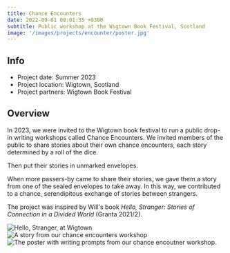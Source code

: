```yaml
---
title: Chance Encounters
date: 2022-09-01 08:01:35 +0300
subtitle: Public workshop at the Wigtown Book Festival, Scotland
image: '/images/projects/encounter/poster.jpg'
---
```


## Info 
- Project date: Summer 2023
- Project location: Wigtown, Scotland
- Project partners: Wigtown Book Festival

## Overview
In 2023, we were invited to the Wigtown book festival to run a public drop-in writing workshops called Chance Encounters. We invited members of the public to share stories about their own chance encounters, each story determined by a roll of the dice. 

Then put their stories in unmarked envelopes.

When more passers-by came to share their stories, we gave them a story from one of the sealed envelopes to take away. In this way, we contributed to a chance, serendipitous exchange of stories between strangers.

The project was inspired by Will's book *Hello, Stranger: Stories of Connection in a Divided World* (Granta 2021/2).

<div class="gallery-box">
  <div class="gallery">
    <img src="/images/projects/encounter/chance-book.jpg" loading="lazy" alt="Hello, Stranger, at Wigtown">
    <img src="/images/projects/encounter/chance-story.jpg" loading="lazy" alt="A story from our chance encounters workshop">
    <img src="/images/projects/encounter/chance-dice.jpg" loading="lazy" alt="The poster with writing prompts from our chance encoutner workshop.">
  </div>
</div>
